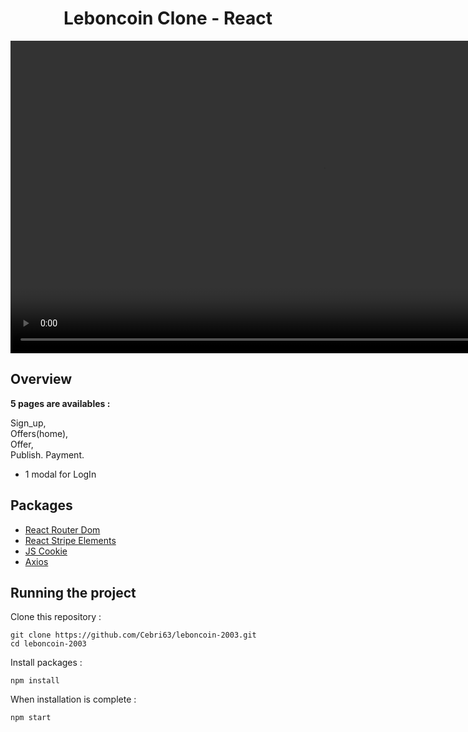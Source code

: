 <h1 align="center">
	Leboncoin Clone - React
</h1>

<p align="center">
	<video src="src/components/img/leboncoin-demo_video.mp4" width="1000" controls preload></video>
</p>

## Overview

**5 pages are availables :**  
   
Sign_up,   
Offers(home),   
Offer,   
Publish. 
Payment.  

+ 1 modal for LogIn

## Packages

- [React Router Dom](https://reacttraining.com/react-router/web/guides/quick-start)
- [React Stripe Elements](https://github.com/stripe/react-stripe-elements)
- [JS Cookie](https://github.com/js-cookie/js-cookie)
- [Axios](https://github.com/axios/axios)

## Running the project

Clone this repository :

```
git clone https://github.com/Cebri63/leboncoin-2003.git
cd leboncoin-2003
```

Install packages :

```
npm install
```

When installation is complete :

```bash
npm start
```
